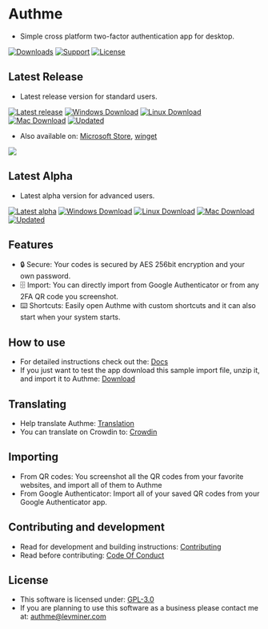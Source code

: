# Authme

-   Simple cross platform two-factor authentication app for desktop.

[![Downloads](https://img.shields.io/github/downloads/levminer/authme/total?label=Downloads)](https://tooomm.github.io/github-release-stats/?username=Levminer&repository=authme)
[![Support](https://img.shields.io/badge/Support-PayPal-blue)](https://paypal.me/levminer)
[![License](https://img.shields.io/github/license/levminer/authme?label=License)](https://github.com/Levminer/authme/blob/main/LICENSE.md)

## Latest Release

-   Latest release version for standard users.

[![Latest release](https://img.shields.io/github/package-json/v/levminer/authme/main?label=Release)](https://github.com/Levminer/authme/releases)
[![Windows Download](https://img.shields.io/badge/Windows-download-brightgreen)](https://api.levminer.com/api/v1/authme/release/windows)
[![Linux Download](https://img.shields.io/badge/Linux-download-brightgreen)](https://api.levminer.com/api/v1/authme/release/linux)
[![Mac Download](https://img.shields.io/badge/Mac-download-brightgreen)](https://api.levminer.com/api/v1/authme/release/mac)
[![Updated](https://img.shields.io/github/last-commit/levminer/authme/main?color=yellowgreen&label=Updated)](https://github.com/Levminer/authme/releases)

-   Also available on: [Microsoft Store](https://link.levminer.com/authme-ms-store), [winget](https://winget.run/pkg/Levminer/Authme)

<img src="https://raw.githubusercontent.com/Levminer/authme/dev/screenshots/application.png?raw=true">

## Latest Alpha

-   Latest alpha version for advanced users.

[![Latest alpha](https://img.shields.io/github/package-json/v/levminer/authme/dev?label=Alpha&color=blue)](https://github.com/Levminer/authme/actions/workflows/alpha-artifacts.yml)
[![Windows Download](https://img.shields.io/badge/Windows-download-brightgreen)](https://api.levminer.com/api/v1/authme/alpha/windows)
[![Linux Download](https://img.shields.io/badge/Linux-download-brightgreen)](https://api.levminer.com/api/v1/authme/alpha/linux)
[![Mac Download](https://img.shields.io/badge/Mac-download-brightgreen)](https://api.levminer.com/api/v1/authme/alpha/mac)
[![Updated](https://img.shields.io/github/last-commit/levminer/authme/dev?color=yellowgreen&label=Updated)](https://github.com/Levminer/authme/actions/workflows/alpha-artifacts.yml)

## Features

-   🔒 Secure: Your codes is secured by AES 256bit encryption and your own password.
-   🗄️ Import: You can directly import from Google Authenticator or from any 2FA QR code you screenshot.
-   ⌨️ Shortcuts: Easily open Authme with custom shortcuts and it can also start when your system starts.

## How to use

-   For detailed instructions check out the: [Docs](https://docs.authme.levminer.com/#/import?id=import)
-   If you just want to test the app download this sample import file, unzip it, and import it to Authme: [Download](https://github.com/Levminer/authme/blob/main/sample/authme_import_sample.zip?raw=true)

## Translating

-   Help translate Authme: [Translation](https://github.com/Levminer/authme/blob/main/.github/CONTRIBUTING.md#translation)
-   You can translate on Crowdin to: [Crowdin](https://crowdin.com/project/authme-2fa)

## Importing

-   From QR codes: You screenshot all the QR codes from your favorite websites, and import all of them to Authme
-   From Google Authenticator: Import all of your saved QR codes from your Google Authenticator app.

## Contributing and development

-   Read for development and building instructions: [Contributing](https://github.com/Levminer/authme/blob/main/.github/CONTRIBUTING.md)
-   Read before contributing: [Code Of Conduct](https://github.com/Levminer/authme/blob/main/.github/CODE_OF_CONDUCT.md)

## License

-   This software is licensed under: [GPL-3.0](https://github.com/Levminer/authme/blob/main/LICENSE.md)
-   If you are planning to use this software as a business please contact me at: <authme@levminer.com>

